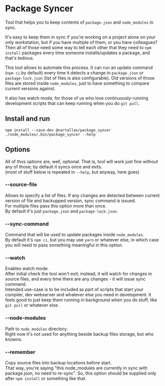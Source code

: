 # Package Syncer

Tool that helps you to keep contents of `package.json` and `node_modules` in sync.  

It's easy to keep them in sync if you're working on a project alone on your only workstation, but if you have multiple of them, or you have colleagues? Then all of those need some way to tell each other that they need to `npm install` packages every time someone installs/updates a package, and that's tedious.  

This tool allows to automate this process. It can run an update command (`npm ci` by default) every time it detects a change in `package.json` or `package-lock.json` (list of files is also configurable). Old versions of those files are stored inside `node_modules`, just to have something to compare current versions against.  

It also has watch mode, for those of us who love continuously-running development scripts that can keep running when you do `git pull`.  

## Install and run

	npm install --save-dev @nartallax/package_syncer
	./node_modules/.bin/package_syncer --help

## Options

All of thos options are, well, optional. That is, tool will work just fine without any of those; by default it syncs once and exits.  
(most of stuff below is repeated in `--help`, but anyway, here goes)

### --source-file

Allows to specify a list of files. If any changes are detected between current version of file and backupped version, sync command is issued.  
For multiple files pass this option more than once.  
By default it's just `package.json` and `package-lock.json`.  

### --sync-command

Command that will be used to update packages inside `node_modules`.  
By default it's `npm ci`, but you may use `yarn` or whatever else, in which case you will need to pass something meaningful in this option.  

### --watch

Enables watch mode.  
After initial check the tool won't exit; instead, it will watch for changes in source files, and every time there are any changes - it will issue sync command.  
Intended use-case is to be included as part of scripts that start your compiler, dev webserver and whatever else you need in development. It feels good to just keep them running in background when you do stuff, like `git pull` or whatever else.  

### --node-modules

Path to `node_modules` directory.  
Right now it's not used for anything beside backup files storage, but who knowns.  

### --remember

Copy source files into backup locations before start.  
That way, you're saying "this node_modules are currently in sync with package.json, no need to re-sync". So, this option should be supplied only after `npm install` or something like that.  
